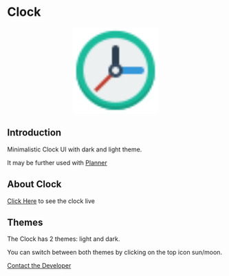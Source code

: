 # Clock

<p align="center">
<img src="https://raw.githubusercontent.com/snehasharma1111/clock/master/images/favicon.svg" alt="Clock" width="200" height="200" />
</p>

## Introduction

Minimalistic Clock UI with dark and light theme.

It may be further used with [Planner](https://github.com/snehasharma1111/planner)

## About Clock

[Click Here](https://snehasharma1111.github.io/clock/) to see the clock live

## Themes

The Clock has 2 themes: light and dark.

You can switch between both themes by clicking on the top icon sun/moon.

[Contact the Developer](https://snehasharma1111.github.io/akshatmittal61/)
